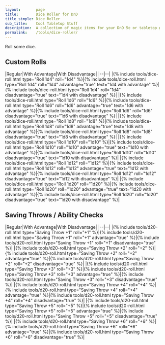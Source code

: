 ```yaml
---
layout:       page
title:        Dice Roller for DnD
title_simple: Dice Roller
sub_title:    Cool Tabletop Stuff
description:  A collection of magic items for your DnD 5e or tabletop game
permalink:    /tools/dice-roller/
---
```


Roll some dice.

## Custom Rolls

|Regular|With Advantage|With Disadvantage|
|--|--|
|{% include tools/dice-roll.html type="Roll 1d4" roll="1d4" %}|{% include tools/dice-roll.html type="Roll 1d4" roll="1d4" advantage="true" text="1d4 with advantage" %}|{% include tools/dice-roll.html type="Roll 1d4" roll="1d4" disadvantage="true" text="1d4 with disadvantage" %}|
|{% include tools/dice-roll.html type="Roll 1d6" roll="1d6" %}|{% include tools/dice-roll.html type="Roll 1d6" roll="1d6" advantage="true" text="1d6 with advantage" %}|{% include tools/dice-roll.html type="Roll 1d6" roll="1d6" disadvantage="true" text="1d6 with disadvantage" %}|
|{% include tools/dice-roll.html type="Roll 1d8" roll="1d8" %}|{% include tools/dice-roll.html type="Roll 1d8" roll="1d8" advantage="true" text="1d8 with advantage" %}|{% include tools/dice-roll.html type="Roll 1d8" roll="1d8" disadvantage="true" text="1d8 with disadvantage" %}|
|{% include tools/dice-roll.html type="Roll 1d10" roll="1d10" %}|{% include tools/dice-roll.html type="Roll 1d10" roll="1d10" advantage="true" text="1d10 with advantage" %}|{% include tools/dice-roll.html type="Roll 1d10" roll="1d10" disadvantage="true" text="1d10 with disadvantage" %}|
|{% include tools/dice-roll.html type="Roll 1d12" roll="1d12" %}|{% include tools/dice-roll.html type="Roll 1d12" roll="1d12" advantage="true" text="1d12 with advantage" %}|{% include tools/dice-roll.html type="Roll 1d12" roll="1d12" disadvantage="true" text="1d12 with disadvantage" %}|
|{% include tools/dice-roll.html type="Roll 1d20" roll="1d20" %}|{% include tools/dice-roll.html type="Roll 1d20" roll="1d20" advantage="true" text="1d20 with advantage" %}|{% include tools/dice-roll.html type="Roll 1d20" roll="1d20" disadvantage="true" text="1d20 with disadvantage" %}|


## Saving Throws / Ability Checks

|Regular|With Advantage|With Disadvantage|
|--|--|
|{% include tools/d20-roll.html type="Saving Throw +1" roll="+1" %}|{% include tools/d20-roll.html type="Saving Throw +1" roll="+1" advantage="true" %}|{% include tools/d20-roll.html type="Saving Throw +1" roll="+1" disadvantage="true" %}|
|{% include tools/d20-roll.html type="Saving Throw +2" roll="+2" %}|{% include tools/d20-roll.html type="Saving Throw +2" roll="+2" advantage="true" %}|{% include tools/d20-roll.html type="Saving Throw +2" roll="+2" disadvantage="true" %}|
|{% include tools/d20-roll.html type="Saving Throw +3" roll="+3" %}|{% include tools/d20-roll.html type="Saving Throw +3" roll="+3" advantage="true" %}|{% include tools/d20-roll.html type="Saving Throw +3" roll="+3" disadvantage="true" %}|
|{% include tools/d20-roll.html type="Saving Throw +4" roll="+4" %}|{% include tools/d20-roll.html type="Saving Throw +4" roll="+4" advantage="true" %}|{% include tools/d20-roll.html type="Saving Throw +4" roll="+4" disadvantage="true" %}|
|{% include tools/d20-roll.html type="Saving Throw +5" roll="+5" %}|{% include tools/d20-roll.html type="Saving Throw +5" roll="+5" advantage="true" %}|{% include tools/d20-roll.html type="Saving Throw +5" roll="+5" disadvantage="true" %}|
|{% include tools/d20-roll.html type="Saving Throw +6" roll="+6" %}|{% include tools/d20-roll.html type="Saving Throw +6" roll="+6" advantage="true" %}|{% include tools/d20-roll.html type="Saving Throw +6" roll="+6" disadvantage="true" %}|
